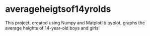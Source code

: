 # averageheigtsof14yrolds
This project, created using Numpy and Matplotlib.pyplot, graphs the average heights of 14-year-old boys and girls!
